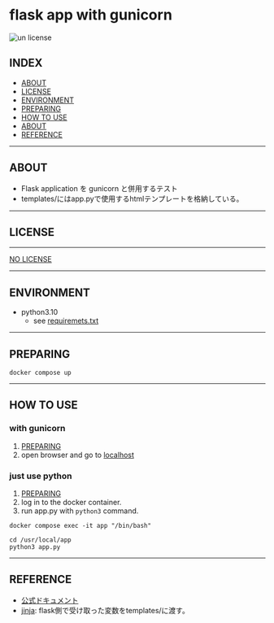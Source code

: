 # flask app with gunicorn

![un license](https://img.shields.io/github/license/RyosukeDTomita/flask_app_with_gunicorn)

## INDEX

- [ABOUT](#about)
- [LICENSE](#license)
- [ENVIRONMENT](#environment)
- [PREPARING](#preparing)
- [HOW TO USE](#how-to-use)
- [ABOUT](#about)
- [REFERENCE](#reference)

---

## ABOUT

- Flask application を gunicorn と併用するテスト
- templates/にはapp.pyで使用するhtmlテンプレートを格納している。

---

## LICENSE

---

[NO LICENSE](./LICENSE)

---

## ENVIRONMENT

- python3.10
  - see [requiremets.txt](./requirements.txt)

---

## PREPARING

```shell
docker compose up
```

---

## HOW TO USE
### with gunicorn

1. [PREPARING](#preparing)
2. open browser and go to [localhost](http://localhost)

### just use python

1. [PREPARING](#preparing)
2. log in to the docker container.
3. run app.py with `python3` command.

```shell
docker compose exec -it app "/bin/bash"

cd /usr/local/app
python3 app.py
```


---


## REFERENCE
- [公式ドキュメント](https://msiz07-flask-docs-ja.readthedocs.io/ja/latest/index.html)
- [jinja](https://jinja.palletsprojects.com/en/latest/): flask側で受け取った変数をtemplates/に渡す。
